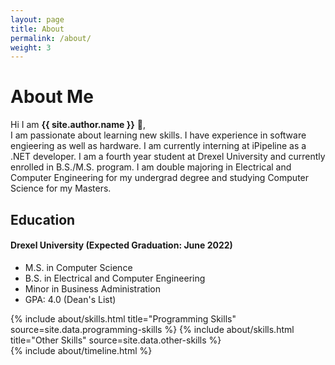 ```yaml
---
layout: page
title: About
permalink: /about/
weight: 3
---
```


# **About Me**

Hi I am **{{ site.author.name }}** :wave:,<br>
I am passionate about learning new skills. I have experience in software engieering as well as hardware. I am currently interning at iPipeline as a .NET developer. I am a fourth year student at Drexel University and currently enrolled in B.S./M.S. program. I am double majoring in Electrical and Computer Engineering for my undergrad degree and studying Computer Science for my Masters.

## Education
#### Drexel University (Expected Graduation: June 2022)
- M.S. in Computer Science
- B.S. in Electrical and Computer Engineering
- Minor in Business Administration
- GPA: 4.0 (Dean's List)


<div class="row">
{% include about/skills.html title="Programming Skills" source=site.data.programming-skills %}
{% include about/skills.html title="Other Skills" source=site.data.other-skills %}
</div>

<div class="row">
{% include about/timeline.html %}
</div>